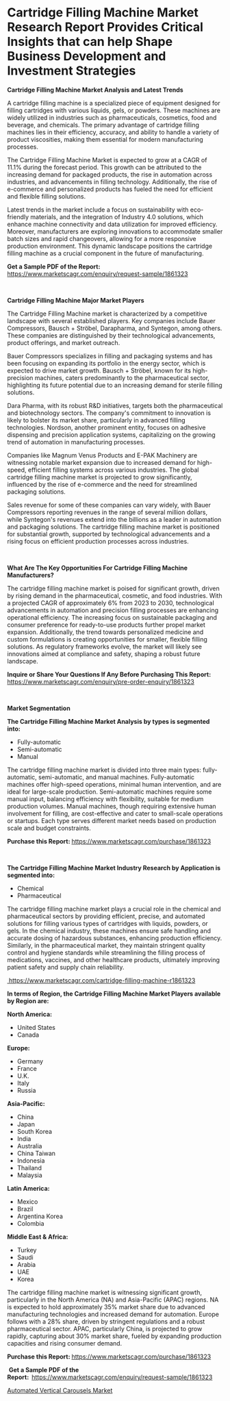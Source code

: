 <p><h1>Cartridge Filling Machine Market Research Report Provides Critical Insights that can help Shape Business Development and Investment Strategies</h1></p><p><strong>Cartridge Filling Machine Market Analysis and Latest Trends</strong></p>
<p><p>A cartridge filling machine is a specialized piece of equipment designed for filling cartridges with various liquids, gels, or powders. These machines are widely utilized in industries such as pharmaceuticals, cosmetics, food and beverage, and chemicals. The primary advantage of cartridge filling machines lies in their efficiency, accuracy, and ability to handle a variety of product viscosities, making them essential for modern manufacturing processes.</p><p>The Cartridge Filling Machine Market is expected to grow at a CAGR of 11.1% during the forecast period. This growth can be attributed to the increasing demand for packaged products, the rise in automation across industries, and advancements in filling technology. Additionally, the rise of e-commerce and personalized products has fueled the need for efficient and flexible filling solutions.</p><p>Latest trends in the market include a focus on sustainability with eco-friendly materials, and the integration of Industry 4.0 solutions, which enhance machine connectivity and data utilization for improved efficiency. Moreover, manufacturers are exploring innovations to accommodate smaller batch sizes and rapid changeovers, allowing for a more responsive production environment. This dynamic landscape positions the cartridge filling machine as a crucial component in the future of manufacturing.</p></p>
<p><strong>Get a Sample PDF of the Report:&nbsp;</strong> <a href="https://www.marketscagr.com/enquiry/request-sample/1861323?utm_campaign=2669&utm_medium=2&utm_source=Github&utm_content=ia&utm_term=22022025&utm_id=cartridge-filling-machine">https://www.marketscagr.com/enquiry/request-sample/1861323</a></p>
<p>&nbsp;</p>
<p><strong>Cartridge Filling Machine Major Market Players</strong></p>
<p><p>The Cartridge Filling Machine market is characterized by a competitive landscape with several established players. Key companies include Bauer Compressors, Bausch + Ströbel, Darapharma, and Syntegon, among others. These companies are distinguished by their technological advancements, product offerings, and market outreach.</p><p>Bauer Compressors specializes in filling and packaging systems and has been focusing on expanding its portfolio in the energy sector, which is expected to drive market growth. Bausch + Ströbel, known for its high-precision machines, caters predominantly to the pharmaceutical sector, highlighting its future potential due to an increasing demand for sterile filling solutions.</p><p>Dara Pharma, with its robust R&D initiatives, targets both the pharmaceutical and biotechnology sectors. The company's commitment to innovation is likely to bolster its market share, particularly in advanced filling technologies. Nordson, another prominent entity, focuses on adhesive dispensing and precision application systems, capitalizing on the growing trend of automation in manufacturing processes.</p><p>Companies like Magnum Venus Products and E-PAK Machinery are witnessing notable market expansion due to increased demand for high-speed, efficient filling systems across various industries. The global cartridge filling machine market is projected to grow significantly, influenced by the rise of e-commerce and the need for streamlined packaging solutions.</p><p>Sales revenue for some of these companies can vary widely, with Bauer Compressors reporting revenues in the range of several million dollars, while Syntegon's revenues extend into the billions as a leader in automation and packaging solutions. The cartridge filling machine market is positioned for substantial growth, supported by technological advancements and a rising focus on efficient production processes across industries.</p></p>
<p>&nbsp;</p>
<p><strong>What Are The Key Opportunities For Cartridge Filling Machine Manufacturers?</strong></p>
<p><p>The cartridge filling machine market is poised for significant growth, driven by rising demand in the pharmaceutical, cosmetic, and food industries. With a projected CAGR of approximately 6% from 2023 to 2030, technological advancements in automation and precision filling processes are enhancing operational efficiency. The increasing focus on sustainable packaging and consumer preference for ready-to-use products further propel market expansion. Additionally, the trend towards personalized medicine and custom formulations is creating opportunities for smaller, flexible filling solutions. As regulatory frameworks evolve, the market will likely see innovations aimed at compliance and safety, shaping a robust future landscape.</p></p>
<p><strong>Inquire or Share Your Questions If Any Before Purchasing This Report:</strong> <a href="https://www.marketscagr.com/enquiry/pre-order-enquiry/1861323?utm_campaign=2669&utm_medium=2&utm_source=Github&utm_content=ia&utm_term=22022025&utm_id=cartridge-filling-machine">https://www.marketscagr.com/enquiry/pre-order-enquiry/1861323</a></p>
<p>&nbsp;</p>
<p><strong>Market Segmentation</strong></p>
<p><strong>The Cartridge Filling Machine Market Analysis by types is segmented into:</strong></p>
<p><ul><li>Fully-automatic</li><li>Semi-automatic</li><li>Manual</li></ul></p>
<p><p>The cartridge filling machine market is divided into three main types: fully-automatic, semi-automatic, and manual machines. Fully-automatic machines offer high-speed operations, minimal human intervention, and are ideal for large-scale production. Semi-automatic machines require some manual input, balancing efficiency with flexibility, suitable for medium production volumes. Manual machines, though requiring extensive human involvement for filling, are cost-effective and cater to small-scale operations or startups. Each type serves different market needs based on production scale and budget constraints.</p></p>
<p><strong>Purchase this Report:&nbsp;</strong><a href="https://www.marketscagr.com/purchase/1861323?utm_campaign=2669&utm_medium=2&utm_source=Github&utm_content=ia&utm_term=22022025&utm_id=cartridge-filling-machine">https://www.marketscagr.com/purchase/1861323</a></p>
<p>&nbsp;</p>
<p><strong>The Cartridge Filling Machine Market Industry Research by Application is segmented into:</strong></p>
<p><ul><li>Chemical</li><li>Pharmaceutical</li></ul></p>
<p><p>The cartridge filling machine market plays a crucial role in the chemical and pharmaceutical sectors by providing efficient, precise, and automated solutions for filling various types of cartridges with liquids, powders, or gels. In the chemical industry, these machines ensure safe handling and accurate dosing of hazardous substances, enhancing production efficiency. Similarly, in the pharmaceutical market, they maintain stringent quality control and hygiene standards while streamlining the filling process of medications, vaccines, and other healthcare products, ultimately improving patient safety and supply chain reliability.</p></p>
<p><a href="https://www.marketscagr.com/cartridge-filling-machine-r1861323?utm_campaign=2669&utm_medium=2&utm_source=Github&utm_content=ia&utm_term=22022025&utm_id=cartridge-filling-machine">&nbsp;https://www.marketscagr.com/cartridge-filling-machine-r1861323</a></p>
<p><strong>In terms of Region, the Cartridge Filling Machine Market Players available by Region are:</strong></p>
<p>
    <p> <strong> North America: </strong>
        <ul>
            <li>United States</li>
            <li>Canada</li>
        </ul>
        </p> 
    <p> <strong> Europe: </strong>
        <ul>
            <li>Germany</li>
            <li>France</li>
            <li>U.K.</li>
            <li>Italy</li>
            <li>Russia</li>
        </ul>
        </p> 
    <p> <strong> Asia-Pacific: </strong>
        <ul>
            <li>China</li>
            <li>Japan</li>
            <li>South Korea</li>
            <li>India</li>
            <li>Australia</li>
            <li>China Taiwan</li>
            <li>Indonesia</li>
            <li>Thailand</li>
            <li>Malaysia</li>
        </ul>
        </p> 
    <p> <strong> Latin America: </strong>
        <ul>
            <li>Mexico</li>
            <li>Brazil</li>
            <li>Argentina Korea</li>
            <li>Colombia</li>
        </ul>
        </p> 
    <p> <strong> Middle East & Africa: </strong>
        <ul>
            <li>Turkey</li>
            <li>Saudi</li>
            <li>Arabia</li>
            <li>UAE</li>
            <li>Korea</li>
        </ul>
    </p>
    </p>
<p><p>The cartridge filling machine market is witnessing significant growth, particularly in the North America (NA) and Asia-Pacific (APAC) regions. NA is expected to hold approximately 35% market share due to advanced manufacturing technologies and increased demand for automation. Europe follows with a 28% share, driven by stringent regulations and a robust pharmaceutical sector. APAC, particularly China, is projected to grow rapidly, capturing about 30% market share, fueled by expanding production capacities and rising consumer demand.</p></p>
<p><strong>Purchase this Report: </strong><a href="https://www.marketscagr.com/purchase/1861323?utm_campaign=2669&utm_medium=2&utm_source=Github&utm_content=ia&utm_term=22022025&utm_id=cartridge-filling-machine">https://www.marketscagr.com/purchase/1861323</a></p>
<p>&nbsp;<strong>Get a Sample PDF of the Report:&nbsp;&nbsp;</strong><a href="https://www.marketscagr.com/enquiry/request-sample/1861323?utm_campaign=2669&utm_medium=2&utm_source=Github&utm_content=ia&utm_term=22022025&utm_id=cartridge-filling-machine">https://www.marketscagr.com/enquiry/request-sample/1861323</a></p>
<p><strong></strong></p>
<p><p><a href="https://github.com/qetelosooya/Market-Research-Report-List-1/blob/main/automated-vertical-carousels-market.md?utm_campaign=2669&utm_medium=2&utm_source=Github&utm_content=ia&utm_term=22022025&utm_id=cartridge-filling-machine">Automated Vertical Carousels Market</a></p></p>